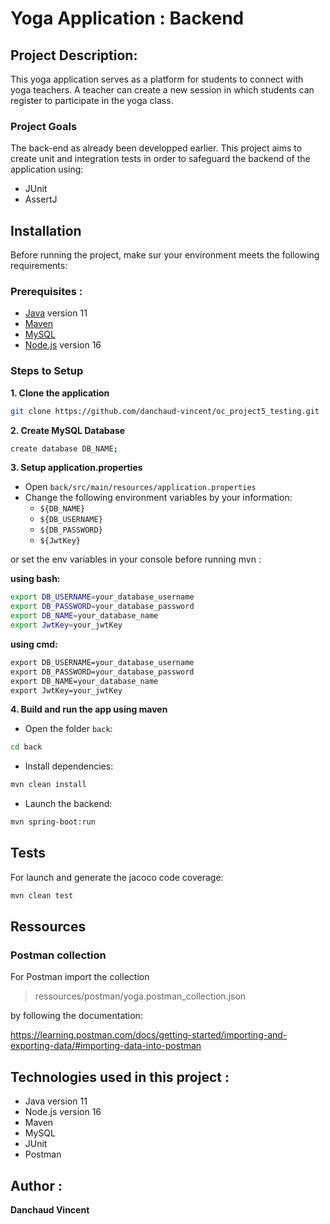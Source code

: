 # Yoga Application : Backend

## Project Description:

This yoga application serves as a platform for students to connect with yoga teachers. A teacher can create a new session in which students can register to participate in the yoga class.

### Project Goals

The back-end as already been developped earlier. This project aims to create unit and integration tests in order to safeguard the backend of the application using:

- JUnit
- AssertJ

## Installation

Before running the project, make sur your environment meets the following requirements:

### Prerequisites :

- [Java](https://www.oracle.com/java/technologies/javase/jdk11-archive-downloads.html) version 11
- [Maven](https://maven.apache.org/)
- [MySQL](https://www.mysql.com/)
- [Node.js](https://nodejs.org/en) version 16

### Steps to Setup

**1. Clone the application**

```bash
git clone https://github.com/danchaud-vincent/oc_project5_testing.git
```

**2. Create MySQL Database**

```bash
create database DB_NAME;
```

**3. Setup application.properties**

- Open `back/src/main/resources/application.properties`
- Change the following environment variables by your information:
  - `${DB_NAME}`
  - `${DB_USERNAME}`
  - `${DB_PASSWORD}`
  - `${JwtKey}`

or set the env variables in your console before running mvn :

**using bash:**

```bash
export DB_USERNAME=your_database_username
export DB_PASSWORD=your_database_password
export DB_NAME=your_database_name
export JwtKey=your_jwtKey
```

**using cmd:**

```cmd
export DB_USERNAME=your_database_username
export DB_PASSWORD=your_database_password
export DB_NAME=your_database_name
export JwtKey=your_jwtKey
```

**4. Build and run the app using maven**

- Open the folder `back`:

```bash
cd back
```

- Install dependencies:

```bash
mvn clean install
```

- Launch the backend:

```bash
mvn spring-boot:run
```

## Tests

For launch and generate the jacoco code coverage:

```bash
mvn clean test
```

## Ressources

### Postman collection

For Postman import the collection

> ressources/postman/yoga.postman_collection.json

by following the documentation:

https://learning.postman.com/docs/getting-started/importing-and-exporting-data/#importing-data-into-postman

## Technologies used in this project :

- Java version 11
- Node.js version 16
- Maven
- MySQL
- JUnit
- Postman

## Author :

**Danchaud Vincent**
